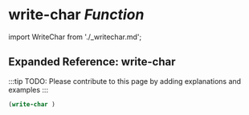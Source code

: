 # **write-char** *Function*

import WriteChar from './_writechar.md';

<WriteChar />

## Expanded Reference: write-char

:::tip
TODO: Please contribute to this page by adding explanations and examples
:::

```lisp
(write-char )
```
